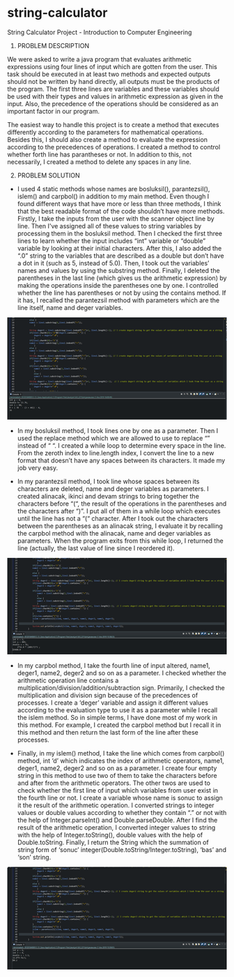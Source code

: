 # string-calculator
String Calculator Project - Introduction to Computer Engineering

1.	PROBLEM DESCRIPTION

We were asked to write a java program that evaluates arithmetic expressions using four lines of input which are gotten from the user. This task should be executed in at least two methods and expected outputs should not be written by hand directly, all outputs must be the products of the program. The first three lines are variables and these variables should be used with their types and values in arithmetic expression as given in the input. Also, the precedence of the operations should be considered as an important factor in our program.
 
The easiest way to handle this project is to create a method that executes differently according to the parameters for mathematical operations. Besides this, I should also create a method to evaluate the expression according to the precedences of operations. I created a method to control whether forth line has parantheses or not. In addition to this, not necessarily, I created a method to delete any spaces in any line.

2.	PROBLEM SOLUTION

- I used 4 static methods whose names are bosluksil(), parantezsil(), islem() and carpbol() in addition to my main method. Even though I found different ways that have more or less than three methods, I think that the best readable format of the code shouldn’t have more methods. Firstly, I take the inputs from the user with the scanner object line by line. Then I've assigned all of these values to string variables by processing them in the bosluksil method. Then I checked the first three lines to learn whether the input includes “int” variable or “double” variable by looking at their initial characters. After this, I also added the “.0” string to the variables that are described as a double but don’t have a dot in it (such as 5, instead of 5.0). Then, I took out the variables’ names and values by using the substring method. Finally, I deleted the parentheses in the last line (which gives us the arithmetic expression) by making the operations inside the parentheses one by one. I controlled whether the line has parentheses or not by using the contains method. If it has, I recalled the parantezsil method with parameters which are the line itself, name and deger variables. 

![string-calculator](https://github.com/bahricanyesil/string-calculator/blob/main/screenshots/Case6.png)

- In my bosluksil method, I took lines one by one as a parameter. Then I used the replace method which we are allowed to use to replace “” instead of “ “. I created a while loop to determine every space in the line. From the zeroth index to line.length index, I convert the line to a new format that doesn’t have any spaces between its characters. It made my job very easy.   

- In my parantezsil method, I took line whose spaces between its characters are deleted, name and deger variables as parameters. I created alinacak, ikinci and devam strings to bring together the characters before “(“, the result of the operations in the parentheses and the characters after “)”. I put all of them in a while loop which executes until the line has not a “(“ character. After I took out the characters between the parentheses as an alinacak string, I evaluate it by recalling the carpbol method with the alinacak, name and deger variables as parameters. When the program exits from this while loop, I returned the line (actually, the last value of line since I reordered it).

![string-calculator](https://github.com/bahricanyesil/string-calculator/blob/main/screenshots/Case4.png)

- In my carpbol method, I take the fourth line of input altered, name1, deger1, name2, deger2 and so on as a parameter. I checked whether the arithmetic operation line contains a multiplication/division/addition/subtraction sign. Primarily, I checked the multiplication and division sign because of the precedences of processes. I create a ‘deger’ variable and assign it different values according to the evaluation type to use it as a parameter while I recall the islem method. So in simple terms, I have done most of my work in this method. For example, I created the carpbol method but I recall it in this method and then return the last form of the line after these processes.
 
- Finally, in my islem() method, I take the line which comes from carpbol() method, int ‘d’ which indicates the index of arithmetic operators, name1, deger1, name2, deger2 and so on as a parameter. I create four empty string in this method to use two of them to take the characters before and after from the arithmetic operators. The other twos are used to check whether the first line of input which variables from user exist in the fourth line or not. I create a variable whose name is sonuc to assign it the result of the arithmetic operation. I converted strings to integer values or double values according to whether they contain “.” or not with the help of Integer.parseInt() and Double.parseDouble. After I find the result of the arithmetic operation, I converted integer values to string with the help of Integer.toString(), double values with the help of Double.toString. Finally, I return the String which the summation of string form of ‘sonuc’ integer(Double.toString/Integer.toString), ‘bas’ and ‘son’ string.

![string-calculator](https://github.com/bahricanyesil/string-calculator/blob/main/screenshots/Case5.png)
